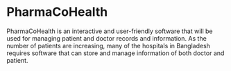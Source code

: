 # PharmaCoHealth
PharmaCoHealth is an interactive and user-friendly software that will be used for managing patient and doctor records and information. As the number of patients are increasing, many of the hospitals in Bangladesh requires software that can store and manage information of both doctor and patient. 
